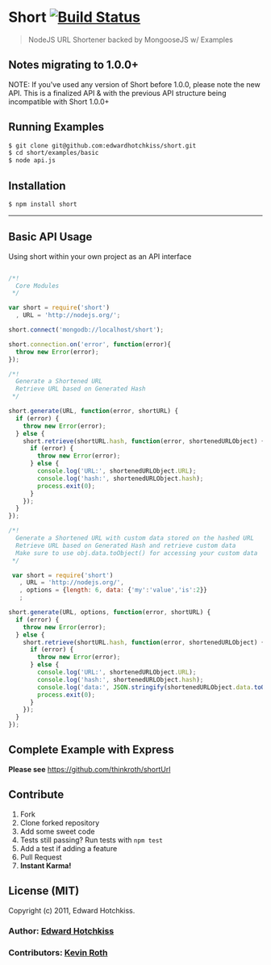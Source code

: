 
# Short [![Build Status](https://secure.travis-ci.org/edwardhotchkiss/short.png)](http://travis-ci.org/edwardhotchkiss/short)

> NodeJS URL Shortener backed by MongooseJS w/ Examples

## Notes migrating to 1.0.0+

  NOTE: If you've used any version of Short before 1.0.0, please note the new API. This is a finalized API & with the previous API structure being incompatible with Short 1.0.0+

## Running Examples

```bash
$ git clone git@github.com:edwardhotchkiss/short.git
$ cd short/examples/basic
$ node api.js
```

## Installation

```bash
$ npm install short
```

***

## Basic API Usage

Using short within your own project as an API interface

```javascript

/*!
  Core Modules
 */

var short = require('short')
  , URL = 'http://nodejs.org/';

short.connect('mongodb://localhost/short');

short.connection.on('error', function(error){
  throw new Error(error);
});

/*!
  Generate a Shortened URL
  Retrieve URL based on Generated Hash
 */

short.generate(URL, function(error, shortURL) {
  if (error) {
    throw new Error(error);
  } else {
    short.retrieve(shortURL.hash, function(error, shortenedURLObject) {
      if (error) {
        throw new Error(error);
      } else {
        console.log('URL:', shortenedURLObject.URL);
        console.log('hash:', shortenedURLObject.hash);
        process.exit(0);
      }
    });
  }
});

/*!
  Generate a Shortened URL with custom data stored on the hashed URL
  Retrieve URL based on Generated Hash and retrieve custom data
  Make sure to use obj.data.toObject() for accessing your custom data
 */

 var short = require('short')
   , URL = 'http://nodejs.org/',
   , options = {length: 6, data: {'my':'value','is':2}}
   ;

short.generate(URL, options, function(error, shortURL) {
  if (error) {
    throw new Error(error);
  } else {
    short.retrieve(shortURL.hash, function(error, shortenedURLObject) {
      if (error) {
        throw new Error(error);
      } else {
        console.log('URL:', shortenedURLObject.URL);
        console.log('hash:', shortenedURLObject.hash);
        console.log('data:', JSON.stringify(shortenedURLObject.data.toObject()));
        process.exit(0);
      }
    });
  }
});

```

## Complete Example with Express

**Please see** https://github.com/thinkroth/shortUrl

## Contribute

  1. Fork
  2. Clone forked repository
  3. Add some sweet code
  4. Tests still passing? Run tests with `npm test`
  5. Add a test if adding a feature
  6. Pull Request
  7. **Instant Karma!**

## License (MIT)

Copyright (c) 2011, Edward Hotchkiss.

### Author: [Edward Hotchkiss][0]
### Contributors: [Kevin Roth][1]

[0]: http://edwardhotchkiss.com/
[1]: http://github.com/thinkroth/
